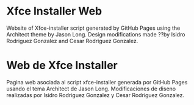 # Xfce Installer Web
Website of Xfce-installer script generated by GitHub Pages using the Architect theme  by Jason Long.
Design modifications made ??by Isidro Rodriguez Gonzalez and Cesar Rodriguez Gonzalez.

# Web de Xfce Installer
Pagina web asociada al script xfce-installer generada por GitHub Pages usando el tema Architect de Jason Long.
Modificaciones de diseno realizadas por Isidro Rodriguez Gonzalez y Cesar Rodriguez Gonzalez.
